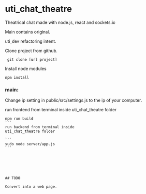 # uti_chat_theatre

Theatrical chat made with node.js, react and sockets.io

Main contains original.

uti_dev refactoring intent.


Clone project from github.

```
 git clone [url project]
```

Install node modules

  ```
  npm install
  ```

### main:

Change ip setting in public/src/settings.js
to the ip of your computer.

run frontend from terminal inside
uti_chat_theatre folder

````
npm run build
```
run backend from terminal inside
uti_chat_theatre folder

```
sudo node server/app.js
```






## TODO

Convert into a web page.


